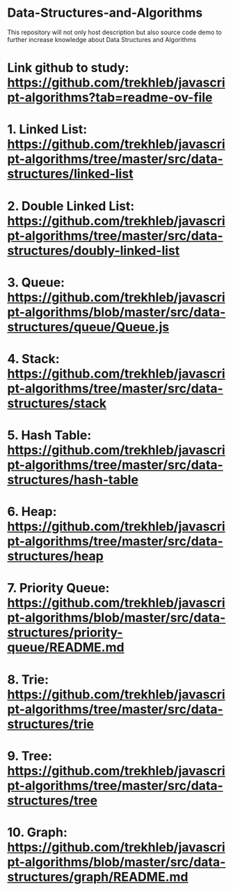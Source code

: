 # Data-Structures-and-Algorithms
This repository will not only host description but also source code demo to further increase knowledge about Data Structures and Algorithms
# Link github to study: https://github.com/trekhleb/javascript-algorithms?tab=readme-ov-file
# 1. Linked List: https://github.com/trekhleb/javascript-algorithms/tree/master/src/data-structures/linked-list
# 2. Double Linked List: https://github.com/trekhleb/javascript-algorithms/tree/master/src/data-structures/doubly-linked-list
# 3. Queue: https://github.com/trekhleb/javascript-algorithms/blob/master/src/data-structures/queue/Queue.js
# 4. Stack: https://github.com/trekhleb/javascript-algorithms/tree/master/src/data-structures/stack
# 5. Hash Table: https://github.com/trekhleb/javascript-algorithms/tree/master/src/data-structures/hash-table
# 6. Heap: https://github.com/trekhleb/javascript-algorithms/tree/master/src/data-structures/heap
# 7. Priority Queue: https://github.com/trekhleb/javascript-algorithms/blob/master/src/data-structures/priority-queue/README.md
# 8. Trie: https://github.com/trekhleb/javascript-algorithms/tree/master/src/data-structures/trie
# 9. Tree: https://github.com/trekhleb/javascript-algorithms/tree/master/src/data-structures/tree
# 10. Graph: https://github.com/trekhleb/javascript-algorithms/blob/master/src/data-structures/graph/README.md